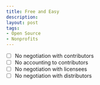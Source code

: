 ```yaml
---
title: Free and Easy
description:
layout: post
tags:
- Open Source
- Nonprofits
---
```


- [ ] No negotiation with contributors
- [ ] No accounting to contributors
- [ ] No negotiation with licensees
- [ ] No negotiation with distributors
